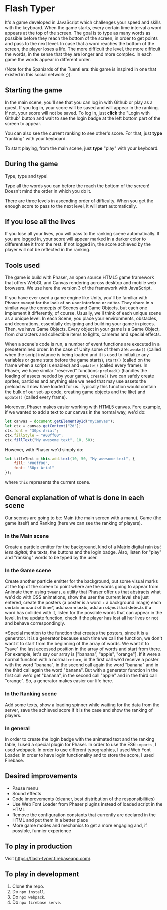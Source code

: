 # Flash Typer
It's a game developed in JavaScript which challenges your speed and skills with the keyboard. When the game starts, every certain time interval a word appears at the top of the screen. The goal is to type as many words as possible before they reach the bottom of the screen, in order to get points and pass to the next level. In case that a word reaches the bottom of the screen, the player loses a life. The more difficult the level, the more difficult the words, in the sense that they are longer and more complex. In each game the words appear in different order.

(Note for the Spaniards of the Tuenti era: this game is inspired in one that existed in this social network ;)).

## Starting the game
In the main scene, you'll see that you can log in with Github or play as a guest. If you log in, your score will be saved and will appear in the ranking. If not, your score will not be saved. To log in, just **click** the "Login with Github" button and wait to see the login badge at the left bottom part of the screen to appear.

You can also see the current ranking to see other's score. For that, just **type** "ranking" with your keyboard.

To start playing, from the main scene, just **type** "play" with your keyboard.

## During the game
Type, type and type!

Type all the words you can before the reach the bottom of the screen! Doesn't mind the order in which you do it.

There are three levels in ascending order of difficulty. When you get the enough score to pass to the next level, it will start automatically.

## If you lose all the lives
If you lose all your lives, you will pass to the ranking scene automatically. If you are logged in, your score will appear marked in a darker color to differentiate it from the rest. If not logged in, the score achieved by the player will not be reflected in the ranking.

## Tools used
The game is build with Phaser, an open source HTML5 game framework that offers WebGL and Canvas rendering across desktop and mobile web browsers. We use here the version 3 of the framework with JavaScript.

If you have ever used a game engine like Unity, you'll be familiar with Phaser except for the lack of an user interface or editor. They share in a similar way the concepts of Scenes and Game Objects, but each one implement it differently, of course. Usually, we'll think of each unique scene as a unique level. In each Scene, you place your environments, obstacles, and decorations, essentially designing and building your game in pieces. Then, we have Game Objects. Every object in your game is a Game Object, from characters and collectible items to lights, cameras and special effects.

When a scene's code is run, a number of event functions are executed in a predetermined order. In the case of Unity some of them are: `awake()` (called when the script instance is being loaded and it is used to initialize any variables or game state before the game starts), `start()` (called on the frame when a script is enabled) and `update()` (called every frame). In Phaser, we have similar "reserved" functions: `preload()` (handles the loading of assets needed by your game), `create()` (we can safely create sprites, particles and anything else we need that may use assets the preload will now have loaded for us. Typically this function would contain the bulk of our set-up code, creating game objects and the like) and `update()` (called every frame).

Moreover, Phaser makes easier working with HTML5 canvas. Fore example, if we wanted to add a text to our canvas in the normal way, we'd do:

``` javascript
let canvas = document.getElementById("myCanvas");
let ctx = canvas.getContext("2d");
ctx.font = "30px Arial";
ctx.fillStyle = "#00ff00";
ctx.fillText("My awesome text", 10, 50);
```

However, with Phaser we'd simply do:

``` javascript
let titleText = this.add.text(10, 50, "My awesome text", {
    fill: "#00ff00",
    font: "30px Arial"
});
```

where `this` represents the current scene.

## General explanation of what is done in each scene
Our scenes are going to be: Main (the main screen with a manu), Game (the game itself) and Ranking (here we can see the ranking of players).

### In the Main scene
Create a particle emitter for the background, kind of a Matrix digital rain *but less digital*; the texts, the buttons and the login badge. Also, listen for "play" and "ranking" words to be typed by the user.

### In the Game scene
Create another particle emitter for the background, put some visual marks at the top of the screen to point where are the words going to appear from. Animate them using `tweens`, a utility that Phaser offer us that abstracts what we'd do with CSS animations, show the user the current level she just entered, create the posters (a poster is a word + a background image) each certain amount of time*, add some texts, add an object that detects if a word has collided with it, listen for the possible words that can appear in the level. In the update function, check if the player has lost all her lives or not and behave correspondingly.

*Special mention to the function that creates the posters, since it is a generator. It is a generator because each time we call the function, we don't want it to start from the beginning of the array of words. We want it to "save" the last accessed position in the array of words and start from there. For example, let's say our array is ["banana", "apple", "orange"]. If it were a normal function with a normal `return`, in the first call we'd receive a poster with the word "banana", in the second call again the word "banana" and in the third call again the word "banana". But with a generator function in the first call we'd get "banana", in the second call "apple" and in the third call "orange". So, a generator makes easier our life here.

### In the Ranking scene
Add some texts, show a loading spinner while waiting for the data from the server, save the achieved score if it is the case and show the ranking of players.

### In general
In order to create the login badge with the animated text and the ranking table, I used a special plugin for Phaser.
In order to use the ES6 `imports`, I used webpack.
In order to use different typographies, I used Web Font Loader.
In order to have login functionality and to store the score, I used Firebase.

## Desired improvements
 - Pause menu
 - Sound effects
 - Code improvements (cleaner, best distribution of the responsibilities)
 - Use Web Font Loader from Phaser plugins instead of loaded script in the HTML
 - Remove the configuration constants that currently are declared in the HTML and put them in a better place
 - More game modes and mechanics to get a more engaging and, if possible, funnier experience

## To play in production
Visit https://flash-typer.firebaseapp.com/.

## To play in development
1. Clone the repo.
2. Do `npm install`.
3. Do `npx webpack`.
4. Do `npx firebase serve`.
